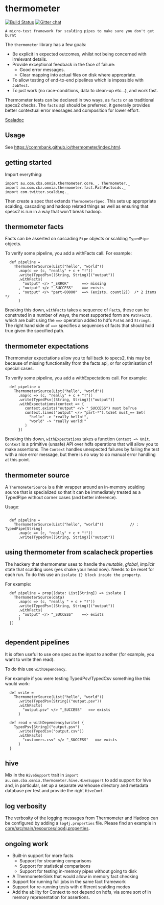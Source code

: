 thermometer
===========

[![Build Status](https://travis-ci.org/CommBank/thermometer.svg?branch=master)](https://travis-ci.org/CommBank/thermometer)
[![Gitter chat](https://badges.gitter.im/CommBank.png)](https://gitter.im/CommBank)

```
A micro-test framework for scalding pipes to make sure you don't get burnt
```

The `thermometer` library has a few goals:
 - Be explicit in expected outcomes, whilst not being concerned with irrelevant details.
 - Provide exceptional feedback in the face of failure:
   - Good error messages.
   - Clear mapping into actual files on disk where appropriate.
 - To allow testing of end-to-end pipelines which is impossible with `JobTest`.
 - To just work (no race-conditions, data to clean-up etc...), and work fast.


Thermometer tests can be declared in two ways, as `facts` or as traditional specs2
checks. The `facts` api should be preferred, it generally provides better contextual
error messages and composition for lower effort.

[Scaladoc](https://commbank.github.io/thermometer/latest/api/index.html)

Usage
-----

See https://commbank.github.io/thermometer/index.html.

getting started
---------------

Import everything:

```
import au.com.cba.omnia.thermometer.core._, Thermometer._
import au.com.cba.omnia.thermometer.fact.PathFactoids._
import com.twitter.scalding._
```

Then create a spec that extends `ThermometerSpec`. This sets up appropriate scalding,
cascading and hadoop related things as well as ensuring that specs2 is run in a
way that won't break hadoop.


thermometer facts
-----------------

Facts can be asserted on cascading `Pipe` objects or scalding `TypedPipe` objects.

To verify some pipeline, you add a withFacts call. For example:

```
  def pipeline =
    ThermometerSource(List("hello", "world"))
      .map(c => (c, "really" + c + "!"))
      .write(TypedPsv[(String, String)]("output"))
      .withFacts(
        "output" </> "_ERROR"      ==> missing
      , "output" </> "_SUCCESS"    ==> exists
      , "output" </> "part-00000"  ==> (exists, count(2))  /* 2 items */
      )
```

Breaking this down, `withFacts` takes a sequence of `Fact`s, these
can be construted in a number of ways, the most supported form are `PathFact`s,
which are built using the `==>` operation added to hdfs `Path`s and `String`s.
The right hand side of `==>` specifies a sequences of facts that should hold
true given the specified path.


thermometer expectations
------------------------

Thermometer expectations allow you to fall back to specs2, this may be because
of missing functionality from the facts api, or for optimisation of special
cases.

To verify some pipeline, you add a withExpectations call. For example:

```
  def pipeline =
    ThermometerSource(List("hello", "world"))
      .map(c => (c, "really" + c + "!"))
      .write(TypedPsv[(String, String)]("output"))
      .withExpectations(context => {
         context.exists("output" </> "_SUCCESS") must beTrue
         context.lines("output" </> "part-*").toSet must_== Set(
           "hello" -> "really hello!",
           "world" -> "really world!"
         )
      })

```

Breaking this down, `withExpectations` takes a function `Context => Unit`.
`Context` is a primitive (unsafe) API over hdfs operations that will allow you
to make assertions. The `Context` handles unexpected failures by failing the
test with a nice error message, but there is no way to do manual error handling
at this point.


thermometer source
------------------

A `ThermometerSource` is a thin wrapper around an in-memory scalding source
that is specialized so that it can be immediately treated as a TypedPipe without
corner cases (and better inference).

Usage:

```

  def pipeline =
    ThermometerSource(List("hello", "world"))            // : TypedPipe[String]
      .map(c => (c, "really" + c + "!"))
      .write(TypedPsv[(String, String)]("output"))

```

using thermometer from scalacheck properties
--------------------------------------------

The hackery that thermometer uses to handle the _mutable_, _global_, _implicit_ state that
scalding uses (yes shake your head now). Needs to be reset for each run. To do this use an
`isolate {} block inside the property`.

For example:

```
  def pipeline = prop((data: List[String]) => isolate {
    ThermometerSource(data)
      .map(c => (c, "really " + c + "!"))
      .write(TypedPsv[(String, String)]("output"))
      .withFacts(
      , "output" </> "_SUCCESS"    ==> exists
      )
  })


```

dependent pipelines
-------------------

It is often useful to use one spec as the input to another (for example, you want to
write then read).

To do this use `withDependency`.

For example if you were testing TypedPsv/TypedCsv something like this would work:

```
  def write =
    ThermometerSource(List("hello", "world"))
      .write(TypedPsv[String]("output.psv"))
      .withFacts(
        "output.psv" </> "_SUCCESS"   ==> exists
      )

  def read = withDependency(write) {
    TypedPsv[String]("output.psv")
      .write(TypedCsv("output.csv"))
      .withFacts(
        "customers.csv" </> "_SUCCESS"   ==> exists
      )
  }

```

hive
----

Mix in the `HiveSupport` trait in `import au.com.cba.omnia.thermometer.hive.HiveSupport` to add
support for hive and, in particular, set up a separate warehouse directory and metadata database per
test and provide the right `HiveConf`.

log verbosity
-------------

The verbosity of the logging messages from Thermometer and Hadoop can be configured by adding a
`log4j.properties` file. Please find an example in
[core/src/main/resources/log4j.properties](core/src/main/resources/log4j.properties).

ongoing work
------------

 - Built-in support for more facts
   - Support for streaming comparisons
   - Support for statistical comparisons
   - Support for testing in-memory pipes without going to disk
 - A ThermometerSink that would allow in memory fact checking
 - Support for running full jobs in the same fact framework
 - Support for re-running tests with different scalding modes
 - Add the ability for Context to not depend on hdfs, via some
   sort of in memory representation for assertions.
